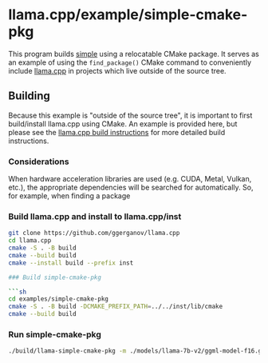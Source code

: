 # llama.cpp/example/simple-cmake-pkg

This program builds [simple](../simple) using a relocatable CMake package. It serves as an example of using the `find_package()` CMake command to conveniently include [llama.cpp](https://github.com/ggerganov/llama.cpp) in projects which live outside of the source tree.

## Building

Because this example is "outside of the source tree", it is important to first build/install llama.cpp using CMake. An example is provided here, but please see the [llama.cpp build instructions](../..) for more detailed build instructions.

### Considerations

When hardware acceleration libraries are used (e.g. CUDA, Metal, Vulkan, etc.), the appropriate dependencies will be searched for automatically. So, for example, when finding a package

### Build llama.cpp and install to llama.cpp/inst

```sh
git clone https://github.com/ggerganov/llama.cpp
cd llama.cpp
cmake -S . -B build
cmake --build build
cmake --install build --prefix inst

### Build simple-cmake-pkg

```sh
cd examples/simple-cmake-pkg
cmake -S . -B build -DCMAKE_PREFIX_PATH=../../inst/lib/cmake
cmake --build build
```

### Run simple-cmake-pkg

```sh
./build/llama-simple-cmake-pkg -m ./models/llama-7b-v2/ggml-model-f16.gguf "Hello my name is"
```
